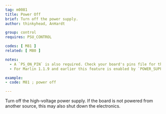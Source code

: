 ```yaml
---
tag: m0081
title: Power Off
brief: Turn off the power supply.
author: thinkyhead, AnHardt

group: control
requires: PSU_CONTROL

codes: [ M81 ]
related: [ M80 ]

notes:
  - A `PS_ON_PIN` is also required. Check your board's pins file for the default.
  - For Marlin 1.1.9 and earlier this feature is enabled by `POWER_SUPPLY`.

example:
- code: M81 ; power off

---
```


Turn off the high-voltage power supply. If the board is not powered from another source, this may also shut down the electronics.
